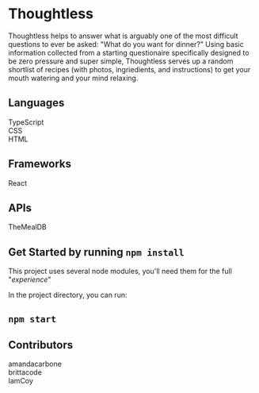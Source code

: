 # Thoughtless

Thoughtless helps to answer what is arguably one of the most difficult questions to ever be asked: "What do you want for dinner?" Using basic information collected from a starting questionaire specifically designed to be zero pressure and super simple, Thoughtless serves up a random shortlist of recipes (with photos, ingriedients, and instructions) to get your mouth watering and your mind relaxing.

## Languages

TypeScript\
CSS\
HTML

## Frameworks

React

## APIs

TheMealDB

## Get Started by running `npm install`

This project uses several node modules, you'll need them for the full "_experience_"

In the project directory, you can run:

## `npm start`

## Contributors

amandacarbone\
brittacode\
IamCoy

